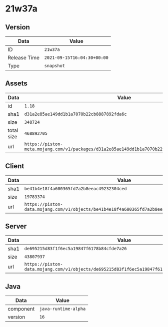 # 21w37a

## Version

|**Data**        | **Value**                 |
|----------------|-------------------------|
| ID   | ```21w37a```   |
| Release Time   | ```2021-09-15T16:04:30+00:00```   |
| Type   | ```snapshot```   |

## Assets

|**Data**        | **Value**                 |
|----------------|-------------------------|
| id   | ```1.18```   |
| sha1   | ```d31a2e85ae149dd1b1a7070b22cb8887892fda6c```   |
| size   | ```348724```   |
| total size  | ```468892705```  |
| url       | ```https://piston-meta.mojang.com/v1/packages/d31a2e85ae149dd1b1a7070b22cb8887892fda6c/1.18.json``` |

## Client

|**Data**        | **Value**                 |
|----------------|-------------------------|
| sha1   | ```be41b4e18f4a600365fd7a2b8eeac49232304ced```   |
| size   | ```19783374```   |
| url       | ```https://piston-data.mojang.com/v1/objects/be41b4e18f4a600365fd7a2b8eeac49232304ced/client.jar``` |

## Server

|**Data**        | **Value**                 |
|----------------|-------------------------|
| sha1   | ```de695215d83f1f6ec5a19847f6178b84cfde7a26```   |
| size   | ```43807937```   |
| url       | ```https://piston-data.mojang.com/v1/objects/de695215d83f1f6ec5a19847f6178b84cfde7a26/server.jar``` |

## Java

|**Data**        | **Value**                 |
|----------------|-------------------------|
| component   | ```java-runtime-alpha```   |
| version   | ```16```   |